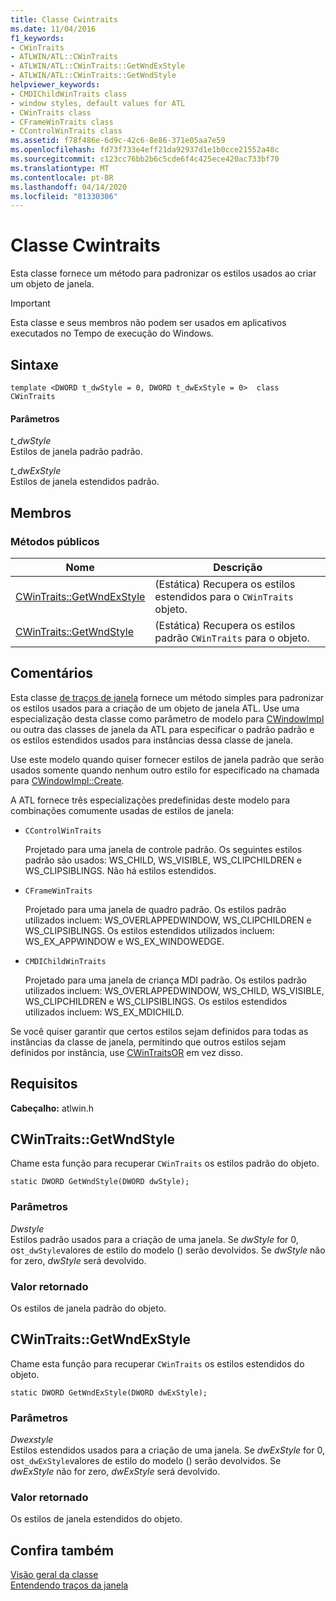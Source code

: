 ```yaml
---
title: Classe Cwintraits
ms.date: 11/04/2016
f1_keywords:
- CWinTraits
- ATLWIN/ATL::CWinTraits
- ATLWIN/ATL::CWinTraits::GetWndExStyle
- ATLWIN/ATL::CWinTraits::GetWndStyle
helpviewer_keywords:
- CMDIChildWinTraits class
- window styles, default values for ATL
- CWinTraits class
- CFrameWinTraits class
- CControlWinTraits class
ms.assetid: f78f486e-6d9c-42c6-8e86-371e05aa7e59
ms.openlocfilehash: fd73f733e4eff21da92937d1e1b0cce21552a48c
ms.sourcegitcommit: c123cc76bb2b6c5cde6f4c425ece420ac733bf70
ms.translationtype: MT
ms.contentlocale: pt-BR
ms.lasthandoff: 04/14/2020
ms.locfileid: "81330306"
---
```

# <a name="cwintraits-class"></a>Classe Cwintraits

Esta classe fornece um método para padronizar os estilos usados ao criar um objeto de janela.

> [!IMPORTANT]
> Esta classe e seus membros não podem ser usados em aplicativos executados no Tempo de execução do Windows.

## <a name="syntax"></a>Sintaxe

```
template <DWORD t_dwStyle = 0, DWORD t_dwExStyle = 0>  class CWinTraits
```

#### <a name="parameters"></a>Parâmetros

*t_dwStyle*<br/>
Estilos de janela padrão padrão.

*t_dwExStyle*<br/>
Estilos de janela estendidos padrão.

## <a name="members"></a>Membros

### <a name="public-methods"></a>Métodos públicos

|Nome|Descrição|
|----------|-----------------|
|[CWinTraits::GetWndExStyle](#getwndexstyle)|(Estática) Recupera os estilos estendidos para o `CWinTraits` objeto.|
|[CWinTraits::GetWndStyle](#getwndstyle)|(Estática) Recupera os estilos padrão `CWinTraits` para o objeto.|

## <a name="remarks"></a>Comentários

Esta classe [de traços de janela](../../atl/understanding-window-traits.md) fornece um método simples para padronizar os estilos usados para a criação de um objeto de janela ATL. Use uma especialização desta classe como parâmetro de modelo para [CWindowImpl](../../atl/reference/cwindowimpl-class.md) ou outra das classes de janela da ATL para especificar o padrão padrão e os estilos estendidos usados para instâncias dessa classe de janela.

Use este modelo quando quiser fornecer estilos de janela padrão que serão usados somente quando nenhum outro estilo for especificado na chamada para [CWindowImpl::Create](../../atl/reference/cwindowimpl-class.md#create).

A ATL fornece três especializações predefinidas deste modelo para combinações comumente usadas de estilos de janela:

- `CControlWinTraits`

   Projetado para uma janela de controle padrão. Os seguintes estilos padrão são usados: WS_CHILD, WS_VISIBLE, WS_CLIPCHILDREN e WS_CLIPSIBLINGS. Não há estilos estendidos.

- `CFrameWinTraits`

   Projetado para uma janela de quadro padrão. Os estilos padrão utilizados incluem: WS_OVERLAPPEDWINDOW, WS_CLIPCHILDREN e WS_CLIPSIBLINGS. Os estilos estendidos utilizados incluem: WS_EX_APPWINDOW e WS_EX_WINDOWEDGE.

- `CMDIChildWinTraits`

   Projetado para uma janela de criança MDI padrão. Os estilos padrão utilizados incluem: WS_OVERLAPPEDWINDOW, WS_CHILD, WS_VISIBLE, WS_CLIPCHILDREN e WS_CLIPSIBLINGS. Os estilos estendidos utilizados incluem: WS_EX_MDICHILD.

Se você quiser garantir que certos estilos sejam definidos para todas as instâncias da classe de janela, permitindo que outros estilos sejam definidos por instância, use [CWinTraitsOR](../../atl/reference/cwintraitsor-class.md) em vez disso.

## <a name="requirements"></a>Requisitos

**Cabeçalho:** atlwin.h

## <a name="cwintraitsgetwndstyle"></a><a name="getwndstyle"></a>CWinTraits::GetWndStyle

Chame esta função para recuperar `CWinTraits` os estilos padrão do objeto.

```
static DWORD GetWndStyle(DWORD dwStyle);
```

### <a name="parameters"></a>Parâmetros

*Dwstyle*<br/>
Estilos padrão usados para a criação de uma janela. Se *dwStyle* for 0, os`t_dwStyle`valores de estilo do modelo () serão devolvidos. Se *dwStyle* não for zero, *dwStyle* será devolvido.

### <a name="return-value"></a>Valor retornado

Os estilos de janela padrão do objeto.

## <a name="cwintraitsgetwndexstyle"></a><a name="getwndexstyle"></a>CWinTraits::GetWndExStyle

Chame esta função para recuperar `CWinTraits` os estilos estendidos do objeto.

```
static DWORD GetWndExStyle(DWORD dwExStyle);
```

### <a name="parameters"></a>Parâmetros

*Dwexstyle*<br/>
Estilos estendidos usados para a criação de uma janela. Se *dwExStyle* for 0, os`t_dwExStyle`valores de estilo do modelo () serão devolvidos. Se *dwExStyle* não for zero, *dwExStyle* será devolvido.

### <a name="return-value"></a>Valor retornado

Os estilos de janela estendidos do objeto.

## <a name="see-also"></a>Confira também

[Visão geral da classe](../../atl/atl-class-overview.md)<br/>
[Entendendo traços da janela](../../atl/understanding-window-traits.md)
